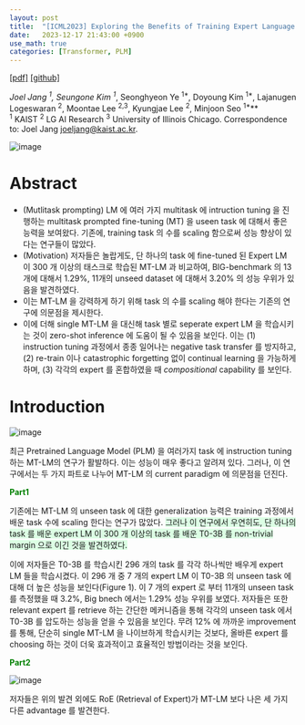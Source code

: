 ```yaml
---
layout: post
title:  "[ICML2023] Exploring the Benefits of Training Expert Language Models over Instruction Tuning"
date:   2023-12-17 21:43:00 +0900
use_math: true
categories: [Transformer, PLM]
---
```


[[pdf]](https://openreview.net/pdf?id=VAA1itvsNQ)
[[github]](https://github.com/joeljang/ELM) 

**Joel Jang <sup>1*</sup>, Seungone Kim <sup>1*</sup>, Seonghyeon Ye <sup>1*</sup>, Doyoung Kim <sup>1*</sup>, Lajanugen Logeswaran <sup>2</sup>, Moontae Lee <sup>2,3</sup>, Kyungjae Lee <sup>2</sup>, Minjoon Seo <sup>1*</sup>**
<br><sup>1</sup> KAIST <sup>2</sup> LG AI Research <sup>3</sup> University of Illinois Chicago. Correspondence to: Joel Jang <joeljang@kaist.ac.kr>.
 &emsp;

![image](https://github.com/yong1-kim/yong1-kim.github.io/assets/42200027/e1235d20-109d-4560-9e68-eddb787d689b)

# Abstract
- (Mutlitask prompting) LM 에 여러 가지 multitask 에 intruction tuning 을 진행하는 multitask prompted fine-tuning (MT) 을 useen task 에 대해서 좋은 능력을 보여왔다. 기존에, training task 의 수를 scaling 함으로써 성능 향상이 있다는 연구들이 많았다.
- (Motivation) 저자들은 놀랍게도, 단 하나의 task 에 fine-tuned 된 Expert LM 이 300 개 이상의 태스크로 학습된 MT-LM 과 비교하여, BIG-benchmark 의 13개에 대해서 1.29%, 11개의 unseed dataset 에 대해서 3.20% 의 성능 우위가 있음을 발견하였다.
- 이는 MT-LM 을 강력하게 하기 위해 task 의 수를 scaling 해야 한다는 기존의 연구에 의문점을 제시한다.
- 이에 더해 single MT-LM 을 대신해 task 별로 seperate expert LM 을 학습시키는 것이 zero-shot inference 에 도움이 될 수 있음을 보인다. 이는 (1) instruction tuning 과정에서 종종 일어나는 negative task transfer 를 방지하고, (2) re-train 이나 catastrophic forgetting 없이 continual learning 을 가능하게하며, (3) 각각의 expert 를 혼합하였을 때 *compositional* capability 를 보인다.


# Introduction

![image](https://github.com/yong1-kim/yong1-kim.github.io/assets/42200027/ddbe644a-86eb-48d0-8d85-3d18b9c39c98)

최근 Pretrained Language Model (PLM) 을 여러가지 task 에 instruction tuning 하는 MT-LM의 연구가 활발하다.
이는 성능이 매우 좋다고 알려져 있다.
그러나, 이 연구에서는 두 가지 파트로 나누어 MT-LM 의 current paradigm 에 의문점을 던진다.

<span style='color:green;font-weight:bold'> Part1  </span><br>

기존에는 MT-LM 의 unseen task 에 대한 generalization 능력은 training 과정에서 배운 task 수에 scaling 한다는 연구가 많았다. 
<span style='background-color: #dcffe4'> 그러나 이 연구에서 우연히도, 단 하나의 task 를 배운 expert LM 이 300 개 이상의 task 를 배운 T0-3B 를 non-trivial margin 으로 이긴 것을 발견하였다. </span>

이에 저자들은 T0-3B 를 학습시킨 296 개의 task 를 각각 하나씩만 배우게 expert LM 들을 학습시켰다.
이 296 개 중 7 개의 expert LM 이 T0-3B 의 unseen task 에 대해 더 높은 성능을 보인다(Figure 1).
이 7 개의 expert 로 부터 11개의 unseen task 를 측정했을 때 3.2%, Big bnech 에서는 1.29% 성능 우위를 보였다.
저자들은 또한 relevant expert 를 retrieve 하는 간단한 메커니즘을 통해 각각의 unseen task 에서 T0-3B 를 압도하는 성능을 얻을 수 있음을 보인다.
무려 12% 에 까까운 improvement 를 통해, 단순히 single MT-LM 을 나이브하게 학습시키는 것보다, 올바른 expert 를 choosing 하는 것이 더욱 효과적이고 효율적인 방법이라는 것을 보인다.

<span style='color:green;font-weight:bold'> Part2  </span><br>

![image](https://github.com/yong1-kim/yong1-kim.github.io/assets/42200027/9218d8d1-6945-4f07-a5e0-d42c3b67e5b0)

저자들은 위의 발견 외에도 RoE (Retrieval of Expert)가 MT-LM 보다 나은 세 가지 다른 advantage 를 발견한다.
